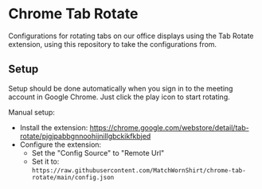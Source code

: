 # Chrome Tab Rotate

Configurations for rotating tabs on our office displays using the Tab Rotate extension, using this repository to take the configurations from.

## Setup

Setup should be done automatically when you sign in to the meeting account in Google Chrome. Just click the play icon to start rotating.

Manual setup:
- Install the extension: https://chrome.google.com/webstore/detail/tab-rotate/pjgjpabbgnnoohijnillgbckikfkbjed
- Configure the extension:
  - Set the "Config Source" to "Remote Url"
  - Set it to: `https://raw.githubusercontent.com/MatchWornShirt/chrome-tab-rotate/main/config.json`
